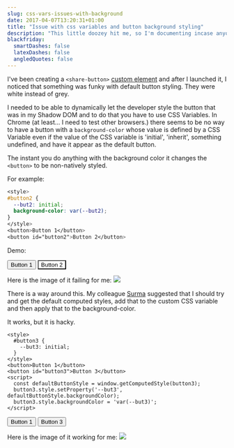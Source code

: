```yaml
---
slug: css-vars-issues-with-background
date: 2017-04-07T13:20:31+01:00
title: "Issue with css variables and button background styling"
description: "This little doozey hit me, so I'm documenting incase anyone else has the same issue"
blackfriday:
  smartDashes: false
  latexDashes: false
  angledQuotes: false
---
```


I've been creating a `<share-button>` [custom
element](https://paul.kinlan.me/creating-a-share-button-web-component/) and
after I launched it, I noticed that something was funky with default button
styling. They were white instead of grey.

I needed to be able to dynamically let the developer style the button that was
in my Shadow DOM and to do that you have to use CSS Variables. In Chrome (at
least... I need to test other browsers.) there seems to be no way to have a
button with a `background-color` whose value is defined by a CSS Variable even
if the value of the CSS variable is 'initial', 'inherit', something undefined,
and have it appear as the default button. 

The instant you do anything with the background color it changes the `<button>`
to be non-natively styled.

For example:

```css
<style>
#button2 {
  --but2: initial;
  background-color: var(--but2);
}  
</style>
<button>Button 1</button>
<button id="button2">Button 2</button>
```
Demo: 

<style>
  #button2 {
    --but2: initial;
    background-color: var(\-\-but2);
  }  
</style>
<button>Button 1</button>
<button id="button2">Button 2</button>

Here is the image of it failing for me: 
<img src="/images/before.png">


There is a way around this. My colleague [Surma](https://dassur.ma/) suggested
that I should try and get the default computed styles, add that to the 
custom CSS variable and then apply that to the background-color.

It works, but it is hacky.

    <style>
      #button3 {
        --but3: initial;
      }  
    </style>
    <button>Button 1</button>
    <button id="button3">Button 3</button>
    <script>
      const defaultButtonStyle = window.getComputedStyle(button3);
      button3.style.setProperty('--but3', defaultButtonStyle.backgroundColor);
      button3.style.backgroundColor = 'var(--but3)';
    </script>

<div>
  <style>
    #button3 {
      --but3: initial;
    }  
  </style>
  <button>Button 1</button>
  <button id="button3">Button 3</button>
  <script>
    const defaultButtonStyle = window.getComputedStyle(button3);
    button3.style.setProperty('--but3', defaultButtonStyle.backgroundColor);
    button3.style.backgroundColor = 'var(--but3)';
  </script>
</div>

Here is the image of it working for me: 
<img src="/images/after.png">